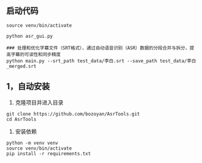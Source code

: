 ## 启动代码

~~~source venv/bin/activate
source venv/bin/activate

python asr_gui.py

### 处理和优化字幕文件（SRT格式），通过自动语音识别（ASR）数据的分段合并与拆分，提高字幕的可读性和同步精度 
python main.py --srt_path test_data/李白.srt --save_path test_data/李白_merged.srt
~~~


## 1，自动安装

1. 克隆项目并进入目录

```
git clone https://github.com/bozoyan/AsrTools.git
cd AsrTools
```

1. 安装依赖

```
python -m venv venv
source venv/bin/activate
pip install -r requirements.txt
```

